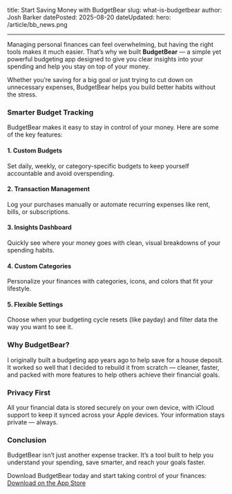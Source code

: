 title: Start Saving Money with BudgetBear
slug: what-is-budgetbear
author: Josh Barker
datePosted: 2025-08-20
dateUpdated:
hero: /article/bb_news.png

---
Managing personal finances can feel overwhelming, but having the right tools makes it much easier. That’s why we built **BudgetBear** — a simple yet powerful budgeting app designed to give you clear insights into your spending and help you stay on top of your money.  

Whether you’re saving for a big goal or just trying to cut down on unnecessary expenses, BudgetBear helps you build better habits without the stress.  

### Smarter Budget Tracking

BudgetBear makes it easy to stay in control of your money. Here are some of the key features:  

#### 1. Custom Budgets  
Set daily, weekly, or category-specific budgets to keep yourself accountable and avoid overspending.  

#### 2. Transaction Management  
Log your purchases manually or automate recurring expenses like rent, bills, or subscriptions.  

#### 3. Insights Dashboard  
Quickly see where your money goes with clean, visual breakdowns of your spending habits.  

#### 4. Custom Categories  
Personalize your finances with categories, icons, and colors that fit your lifestyle.  

#### 5. Flexible Settings  
Choose when your budgeting cycle resets (like payday) and filter data the way you want to see it.  

### Why BudgetBear?

I originally built a budgeting app years ago to help save for a house deposit. It worked so well that I decided to rebuild it from scratch — cleaner, faster, and packed with more features to help others achieve their financial goals.  

### Privacy First  

All your financial data is stored securely on your own device, with iCloud support to keep it synced across your Apple devices. Your information stays private — always.  

### Conclusion  

BudgetBear isn’t just another expense tracker. It’s a tool built to help you understand your spending, save smarter, and reach your goals faster.  

Download BudgetBear today and start taking control of your finances:  
[Download on the App Store](https://apps.apple.com/us/app/spending-tracker-budgetbear/id6738929063)  
